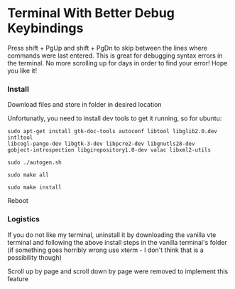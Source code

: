# Terminal With Better Debug Keybindings
Press shift + PgUp and shift + PgDn to skip between the lines where commands were last entered. This is great for debugging
syntax errors in the terminal. No more scrolling up for days in order to find your error! Hope you like it!

### Install
Download files and store in folder in desired location

Unfortunatly, you need to install dev tools to get it running, so for ubuntu:
```
sudo apt-get install gtk-doc-tools autoconf libtool libglib2.0.dev intltool
libcogl-pango-dev libgtk-3-dev libpcre2-dev libgnutls28-dev
gobject-introspection libgirepository1.0-dev valac libxml2-utils
```
```
sudo ./autogen.sh
```
```
sudo make all
```
```
sudo make install
```
Reboot

### Logistics
If you do not like my terminal, uninstall it by downloading the vanilla vte terminal and following the above install steps in the vanilla terminal's folder (if something goes horribly wrong use xterm - I don't think that is a possibility though)

Scroll up by page and scroll down by page were removed to implement this feature
